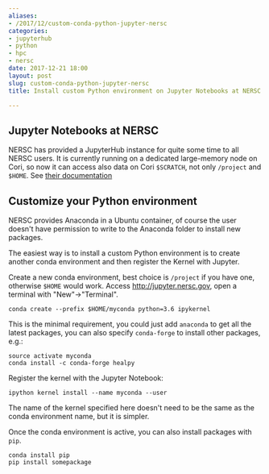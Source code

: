 ```yaml
---
aliases:
- /2017/12/custom-conda-python-jupyter-nersc
categories:
- jupyterhub
- python
- hpc
- nersc
date: 2017-12-21 18:00
layout: post
slug: custom-conda-python-jupyter-nersc
title: Install custom Python environment on Jupyter Notebooks at NERSC

---
```


## Jupyter Notebooks at NERSC

NERSC has provided a JupyterHub instance for quite some time to all NERSC users.
It is currently running on a dedicated large-memory node on Cori, so now it can access also data on
Cori `$SCRATCH`, not only `/project` and `$HOME`. See [their documentation](http://www.nersc.gov/users/data-analytics/data-analytics-2/jupyter-and-rstudio/)

## Customize your Python environment

NERSC provides Anaconda in a Ubuntu container, of course the user doesn't have permission to write to the Anaconda folder to install new packages.

The easiest way is to install a custom Python environment is to create another conda environment and then register the Kernel with Jupyter.

Create a new conda environment, best choice is `/project` if you have one, otherwise `$HOME` would work.
Access <http://jupyter.nersc.gov>, open a terminal with "New"->"Terminal".

    conda create --prefix $HOME/myconda python=3.6 ipykernel

This is the minimal requirement, you could just add `anaconda` to get all the latest packages, you can also specify `conda-forge` to install other packages, e.g.:

    source activate myconda
    conda install -c conda-forge healpy

Register the kernel with the Jupyter Notebook:

    ipython kernel install --name myconda --user

The name of the kernel specified here doesn't need to be the same as the conda environment name, but it is simpler.

Once the conda environment is active, you can also install packages with `pip`.

    conda install pip
    pip install somepackage
